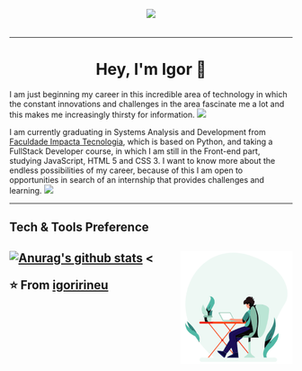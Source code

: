 <p align="center">
  <img src="https://media.giphy.com/media/MeJgB3yMMwIaHmKD4z/giphy.gif" width="30%">
  <br><br>
  
<hr>
<h1 align="center">
Hey, I'm Igor 👋</h1>

I am just beginning my career in this incredible area of technology in which the constant innovations and challenges in the area fascinate me a lot and this makes me increasingly thirsty for information. <img src="https://github.com/TheDudeThatCode/TheDudeThatCode/blob/master/Assets/Developer.gif" width="30px">

I am currently graduating in Systems Analysis and Development from <a href="https://www.impacta.edu.br/">Faculdade Impacta Tecnologia</a>, which is based on Python, and taking a FullStack Developer course, in which I am still in the Front-end part, studying JavaScript, HTML 5 and CSS 3.
I want to know more about the endless possibilities of my career, because of this I am open to opportunities in search of an internship that provides challenges and learning. <img src="https://github.com/TheDudeThatCode/TheDudeThatCode/blob/master/Assets/Rocket.gif" width="18px">
<hr>
<h2>Tech & Tools Preference<h2>
<img align="right" alt="Person coding gif" src="https://github.com/chandan-reddy-k/chandan-reddy-k/blob/master/assets/coding.gif" width="200" />



[![Anurag's github stats](https://github-readme-stats.vercel.app/api?username=igoririneu&show_icons=true)](https://github.com/anuraghazra/github-readme-stats)
<

⭐️ From [igoririneu](https://github.com/igoririneu)
